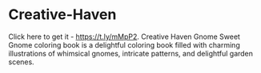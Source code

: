 # Creative-Haven
Click here to get it - https://t.ly/mMpP2. 
Creative Haven Gnome Sweet Gnome coloring book is a delightful coloring book filled with charming illustrations of whimsical gnomes, intricate patterns, and delightful garden scenes.
